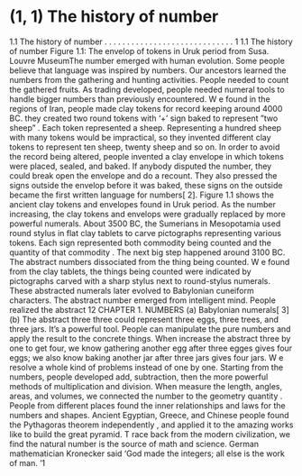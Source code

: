 # (1, 1) The history of number

1.1 The history of number . . . . . . . . . . . . . . . . . . . . . . . . . . . . . 1
1.1 The history of number
Figure 1.1: The envelop of
tokens in Uruk period from
Susa. Louvre MuseumThe number emerged with human evolution. Some people
believe that language was inspired by numbers. Our ancestors learned the numbers from the gathering and hunting
activities. People needed to count the gathered fruits. As
trading developed, people needed numeral tools to handle
bigger numbers than previously encountered.
W e found in the regions of Iran, people made clay tokens
for record keeping around 4000 BC. they created two round
tokens with ‘+’ sign baked to represent ”two sheep” . Each
token represented a sheep. Representing a hundred sheep
with many tokens would be impractical, so they invented
different clay tokens to represent ten sheep, twenty sheep
and so on. In order to avoid the record being altered, people invented a clay envelope in which tokens were placed,
sealed, and baked. If anybody disputed the number, they
could break open the envelope and do a recount. They also
pressed the signs outside the envelop before it was baked,
these signs on the outside became the first written language
for numbers[ 2]. Figure 1.1 shows the ancient clay tokens and
envelopes found in Uruk period.
As the number increasing, the clay tokens and envelops were gradually replaced by
more powerful numerals. About 3500 BC, the Sumerians in Mesopotamia used round
stylus in flat clay tablets to carve pictographs representing various tokens. Each sign
represented both commodity being counted and the quantity of that commodity .
The next big step happened around 3100 BC. The abstract numbers dissociated from
the thing being counted. W e found from the clay tablets, the things being counted were
indicated by pictographs carved with a sharp stylus next to round-stylus numerals. These
abstracted numerals later evolved to Babylonian cuneiform characters.
The abstract number emerged from intelligent mind. People realized the abstract
12 CHAPTER 1. NUMBERS
(a) Babylonian numerals[ 3]
 (b) The abstract three
three could represent three eggs, three trees, and three jars. It’s a powerful tool. People
can manipulate the pure numbers and apply the result to the concrete things. When
increase the abstract three by one to get four, we know gathering another egg after three
egges gives four eggs; we also know baking another jar after three jars gives four jars. W e
resolve a whole kind of problems instead of one by one.
Starting from the numbers, people developed add, subtraction, then the more powerful
methods of multiplication and division. When measure the length, angles, areas, and
volumes, we connected the number to the geometry quantity . People from different places
found the inner relationships and laws for the numbers and shapes. Ancient Egyptian,
Greece, and Chinese people found the Pythagoras theorem independently , and applied
it to the amazing works like to build the great pyramid. T race back from the modern
civilization, we find the natural number is the source of math and science. German
mathematician Kronecker said ‘God made the integers; all else is the work of man. ’1
